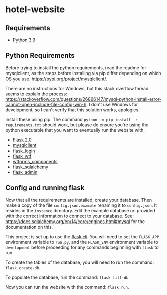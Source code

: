 # hotel-website

## Requirements
* [Python 3.9](https://www.python.org/downloads/)

## Python Requirements
Before trying to install the python requirements, read the readme for mysqlclient, as the steps before installing via pip differ depending on which OS you use. https://pypi.org/project/mysqlclient/.

There are no instructions for Windows, but this stack overflow thread seems to explain the process: https://stackoverflow.com/questions/26866147/mysql-python-install-error-cannot-open-include-file-config-win-h. I don't use Windows for development, so I can't verify that this solution works, apologies.

Install these using pip. The command `python -m pip install -r requirements.txt` should work, but please do ensure you're using the python executable that you want to eventually run the website with.
* [Flask 2.0](https://pypi.org/project/Flask/)
* [mysqlclient](https://pypi.org/project/mysqlclient/)
* [flask_login](https://pypi.org/project/Flask-Login/)
* [flask_wtf](https://pypi.org/project/Flask-WTF/)
* [wtforms_components](https://pypi.org/project/WTForms-Components/)
* [flask_sqlalchemy](https://pypi.org/project/Flask-SQLAlchemy/)
* [flask_admin](https://pypi.org/project/Flask-Admin/)

## Config and running flask
Now that all the requirements are installed, create your database. Then make a copy of the file `config.json.example` renaming it to `config.json`. It resides in the `instance` directory. Edit the example database uri provided with the correct information to connect to your database. See: https://docs.sqlalchemy.org/en/14/core/engines.html#mysql for the documentation on this.

This project is set up to use the [flask cli](https://flask.palletsprojects.com/en/2.0.x/cli/). You will need to set the `FLASK_APP` environment variable to `run.py`, and the `FLASK_ENV` environment variable to `development` before proceeding for any commands beginning with `flask` to run.

To create the tables of the database, you will need to run the command: `flask create-db`.

To populate the database, run the command: `flask fill-db`.

Now you can run the website with the command: `flask run`.